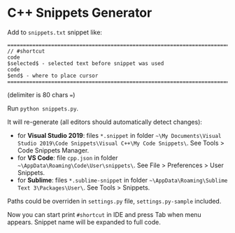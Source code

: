 # C++ Snippets Generator

Add to `snippets.txt` snippet like:

```
================================================================================
// #shortcut
code
$selected$ - selected text before snippet was used
code
$end$ - where to place cursor
================================================================================
```

(delimiter is 80 chars `=`)

Run `python snippets.py`.

It will re-generate (all editors should automatically detect changes):
* for **Visual Studio 2019**: files `*.snippet` in folder `~\My Documents\Visual Studio 2019\Code Snippets\Visual C++\My Code Snippets\`. See Tools > Code Snippets Manager.
* for **VS Code**: file `cpp.json` in folder `~\AppData\Roaming\Code\User\snippets\`. See File > Preferences > User Snippets.
* for **Sublime**: files `*.sublime-snippet` in folder `~\AppData\Roaming\Sublime Text 3\Packages\User\`. See Tools > Snippets.

Paths could be overriden in `settings.py` file, `settings.py-sample` included.

Now you can start print `#shortcut` in IDE and press Tab when menu appears. Snippet name will be expanded to full code.
